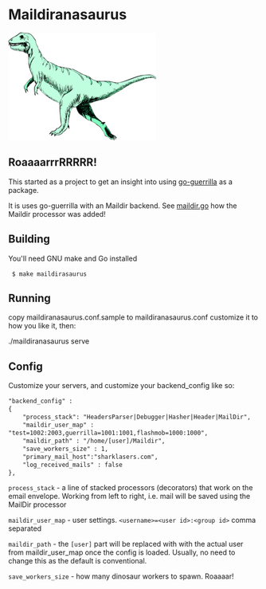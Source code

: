 # Maildiranasaurus

![Dino](/dino.png)

## RoaaaarrrRRRRR!

This started as a project to get an insight into using [go-guerrilla](https://github.com/flashmob/go-guerrilla) as a package.

It is uses go-guerrilla with an Maildir backend. See [maildir.go](https://github.com/flashmob/maildiranasaurus/blob/master/maildir.go) how the Maildir processor was added!

## Building

You'll need GNU make and Go installed

     $ make maildirasaurus

## Running

copy maildiranasaurus.conf.sample to maildiranasaurus.conf
customize it to how you like it, then:

./maildiranasaurus serve

## Config

Customize your servers, and customize your backend_config like so:

    "backend_config" :
    {
        "process_stack": "HeadersParser|Debugger|Hasher|Header|MailDir",
        "maildir_user_map" : "test=1002:2003,guerrilla=1001:1001,flashmob=1000:1000",
        "maildir_path" : "/home/[user]/Maildir",
        "save_workers_size" : 1,
        "primary_mail_host":"sharklasers.com",
        "log_received_mails" : false
    },
    
`process_stack` - a line of stacked processors (decorators) that work on the email envelope. 
Working from left to right, i.e. mail will be saved using the MailDir processor

`maildir_user_map` - user settings. `<username>=<user id>:<group id>` comma separated

`maildir_path` - the `[user]` part will be replaced with with the actual user from maildir_user_map once the config is loaded. Usually, no need to change this as the default is conventional. 

`save_workers_size` - how many dinosaur workers to spawn. Roaaaar!
